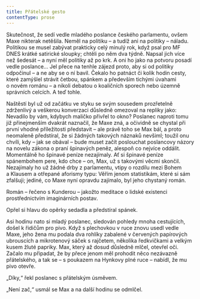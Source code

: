 ```yaml
---
title: Přátelské gesto
contentType: prose
---
```


Skutečnost, že sedí vedle mladého poslance českého parlamentu, ovšem Maxe nikterak netěšila. Neměl na politiku – a tudíž ani na politiky – náladu. Politikou se musel zabývat prakticky celý minulý rok, když psal pro MF DNES krátké satirické sloupky; chtěli po něm dva týdně. Napsal jich více než šedesát – a nyní měl politiky až po krk. A oni ho jako na potvoru posadí vedle poslance… Jel přece na tenhle zájezd proto, aby si od politiky odpočinul – a ne aby se o ní bavil. Čekalo ho patnáct či kolik hodin cesty, které zamýšlel strávit četbou, spánkem a především tichými úvahami o novém románu – a nikoli debatou o koaličních sporech nebo územně správních celcích. A teď tohle.

Naštěstí byl už od začátku ve styku se svým sousedem prozřetelně zdrženlivý a veškerou konverzaci důsledně omezoval na repliky jako: Nevadilo by vám, kdybych maličko přivřel to okno? Poslanec naproti tomu již přinejmenším dvakrát naznačil, že Maxe zná, a očividně se chystal při první vhodné příležitosti představit – ale právě toho se Max bál, a proto neomaleně předstíral, že si žádných takových náznaků nevšiml; toužil onu chvíli, kdy – jak se obával – bude muset začít poslouchat poslancovy názory na novelu zákona o praní špinavých peněz, alespoň co nejvíce oddálit. Momentálně ho špinavé peníze nezajímaly. Ať si špinavé peníze spánembohem pere, kdo chce – on, Max, už s takovými věcmi skončil. Nezajímaly ho už žádné drby z parlamentu, vtipy o rozdílu mezi Bohem a Klausem a otřepané aforismy typu: Věřím jenom statistikám, které si sám zfalšuji; jediné, co Maxe nyní opravdu zajímalo, byl jeho chystaný román.

Román – řečeno s Kunderou – jakožto meditace o lidské existenci prostřednictvím imaginárních postav.

Opřel si hlavu do opěrky sedadla a předstíral spánek.

Asi hodinu nato si mladý poslanec, sledován pohledy mnoha cestujících, došel k řidičům pro pivo. Když s plechovkou v ruce znovu usedl vedle Maxe, jeho žena mu podala dva rohlíky zabalené v červených papírových ubrouscích a mikrotenový sáček s rajčetem, několika ředkvičkami a velkým kusem žluté papriky. Max, který až dosud důsledně mlčel, otevřel oči. Začalo mu připadat, že by přece jenom měl prohodit něco nezávazně přátelského, a tak se – s poukazem na Hynkovy plné ruce – nabídl, že mu pivo otevře.

„Díky,“ řekl poslanec s přátelským úsměvem.

„Není zač,“ usmál se Max a na další hodinu se odmlčel.
